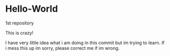 # Hello-World
1st repository

This is crazy!

I have very little idea what i am doing in this commit but im trying to learn. If i mess this up im sorry, please correct me if im wrong.
